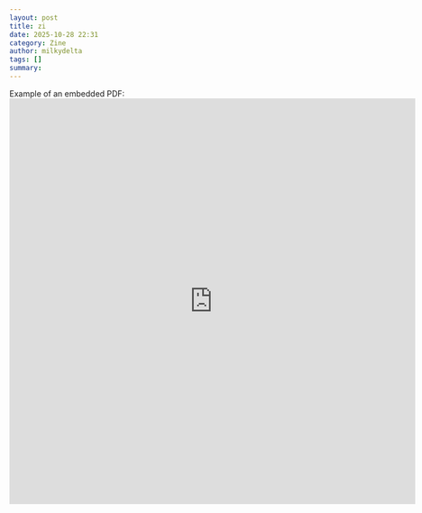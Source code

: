```yaml
---
layout: post
title: zi
date: 2025-10-28 22:31
category: Zine
author: milkydelta
tags: []
summary: 
---
```


Example of an embedded PDF:
<embed src="https://mozilla.github.io/pdf.js/web/compressed.tracemonkey-pldi-09.pdf" type="application/pdf" width="720px" height="720px">